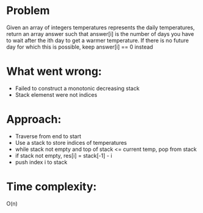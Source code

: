 # Problem
Given an array of integers temperatures represents the daily temperatures, return an array answer such that answer[i] is the number of days you have to wait after the ith day to get a warmer temperature. If there is no future day for which this is possible, keep answer[i] == 0 instead

# What went wrong:
- Failed to construct a monotonic decreasing stack
- Stack elemenst were not indices

# Approach:
- Traverse from end to start
- Use a stack to store indices of temperatures
- while stack not empty and top of stack <= current temp, pop from stack
- if stack not empty, res[i] = stack[-1] - i
- push index i to stack

# Time complexity:
O(n) 
